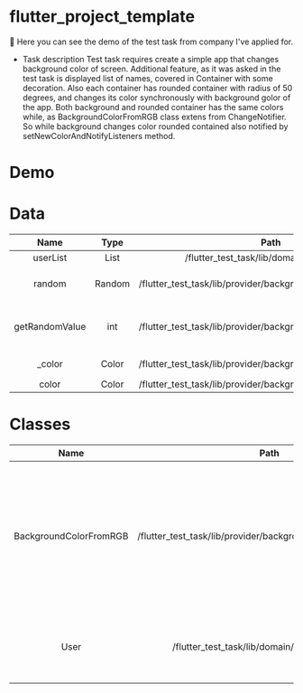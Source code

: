 # flutter_project_template
📖 Here you can see the demo of the test task from company I've applied for.

- Task description
  Test task requires create a simple app that changes background color of screen.
  Additional feature, as it was asked in the test task is displayed list of names, covered in Container with some decoration. Also each container has         rounded container with radius of 50 degrees, and changes its color synchronously with background golor of the app. Both background and rounded container 
  has the same colors while, as BackgroundColorFromRGB class extens from ChangeNotifier. So while background changes color rounded contained also notified
  by setNewColorAndNotifyListeners method.
  
# Demo
  

# Data
|    **Name**    |   **Type**   |                            **Path**                            |                         **Description**                         |   |
|:--------------:|:------------:|:--------------------------------------------------------------:|:---------------------------------------------------------------:|---|
| userList       | List<String> | /flutter_test_task/lib/domain/models.dart                      | list of user                                                    |   |
| random         | Random       | /flutter_test_task/lib/provider/background_color_from_rgb.dart | randomiser for generating random value                          |   |
| getRandomValue | int          | /flutter_test_task/lib/provider/background_color_from_rgb.dart | contains random number, generated by generateRandomValue method |   |
| _color         | Color        | /flutter_test_task/lib/provider/background_color_from_rgb.dart | contains generated color from RGBA                              |   |
| color          | Color        | /flutter_test_task/lib/provider/background_color_from_rgb.dart | getter of _color                                                |   |


# Classes
  |        **Name**        |                            **Path**                            |                                                                  **Description**                                                                  |   |   |
|:----------------------:|:--------------------------------------------------------------:|:-------------------------------------------------------------------------------------------------------------------------------------------------:|:-:|---|
| BackgroundColorFromRGB | /flutter_test_task/lib/provider/background_color_from_rgb.dart | This class is provider of randomly generated color and supplys ChangeNotifie to notify all listeners that should be notified after color changes. |   |   |
| User                   | /flutter_test_task/lib/domain/models/user.dart                 | The model of user that contains list of users or its methond (in future)                                                                          |   |   |

